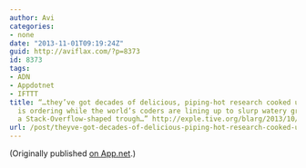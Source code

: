 ```yaml
---
author: Avi
categories:
- none
date: "2013-11-01T09:19:24Z"
guid: http://aviflax.com/?p=8373
id: 8373
tags:
- ADN
- Appdotnet
- IFTTT
title: “…they’ve got decades of delicious, piping-hot research cooked up that nobody
  is ordering while the world’s coders are lining up to slurp watery gruel out of
  a Stack-Overflow-shaped trough…” http://exple.tive.org/blarg/2013/10/22/citation-needed/
url: /post/theyve-got-decades-of-delicious-piping-hot-research-cooked-up-that-nobody-is-ordering-while-the-worlds-coders-are-lining-up-to-slurp-watery-gruel-out-of-a-stack-ov/
---
```

(Originally published [on App.net](http://alpha.app.net/aviflax/post/14040392).)